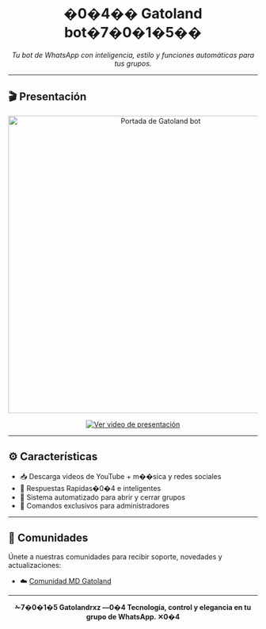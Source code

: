 <h1 align="center">�0�4�� Gatoland bot�7�0�1�5��</h1>

<p align="center">
  <i>Tu bot de WhatsApp con inteligencia, estilo y funciones automáticas para tus grupos.</i>
</p>

---

## 🎬 Presentación

<p align="center">
  <img src="https://qu.ax/VJnOp.webp" alt="Portada de Gatoland bot" width="600"/>
</p>

<p align="center">
  <a href="https://qu.ax/mpLHp.mp4">
    <img src="https://img.shields.io/badge/🎬 Ver%20video%20de%20presentación-ff69b4?style=for-the-badge" alt="Ver video de presentación">
  </a>
</p>

---

## ⚙️ Características

- 📥 Descarga videos de YouTube + m��sica y redes sociales
- 💬 Respuestas Rapidas�0�4 e inteligentes   
- 🚪 Sistema automatizado para abrir y cerrar grupos  
- 👥 Comandos exclusivos para administradores 

---

## 💬 Comunidades

Únete a nuestras comunidades para recibir soporte, novedades y actualizaciones:
 
- ☁️ [Comunidad MD Gatoland](https://chat.whatsapp.com/BrH8o2xFHi4EH9L2f9rk55?mode=ems_share_t)

---

<p align="center">
  <b>✁7�0�1�5 Gatolandrxz ―0�4 Tecnología, control y elegancia en tu grupo de WhatsApp. ✕0�4</b>
</p>
